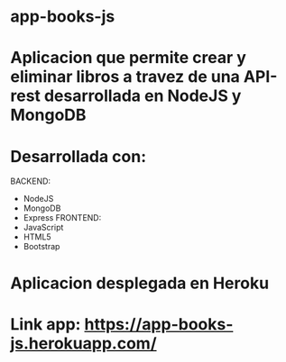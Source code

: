 # app-books-js
# Aplicacion que permite crear y eliminar libros a travez de una API-rest desarrollada en NodeJS y MongoDB
# Desarrollada con:
  BACKEND:
  - NodeJS
  - MongoDB
  - Express
  FRONTEND:
  - JavaScript
  - HTML5
  - Bootstrap
  
# Aplicacion desplegada en Heroku
# Link app: https://app-books-js.herokuapp.com/

